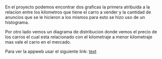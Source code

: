 En el proyecto podemos encontrar dos graficas la primera atribuida a la relacion entre los kilometros que tiene el carro a vender y la cantidad de anuncios que se le hicieron a los mismos para esto se hizo uso de un histograma.

Por otro lado vemos un diagrama de distribucion donde vemos el precio de los carros el cual esta relacionado con el kilometraje a menor kilometraje mas vale el carro en el mercado.


Para ver la appweb usar el siguiente link: [text](https://proyecto7-f7ph.onrender.com)